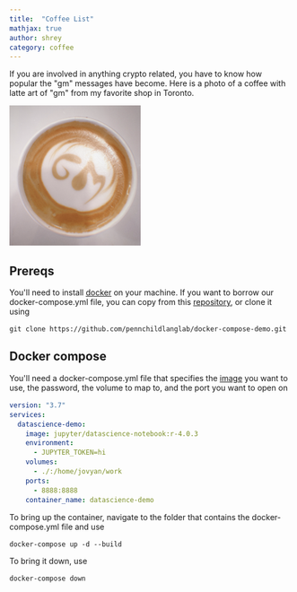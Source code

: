 ```yaml
---
title:  "Coffee List"
mathjax: true
author: shrey
category: coffee
---
```


If you are involved in anything crypto related, you have to know how popular the "gm" messages have become. Here is a photo of a coffee with latte art of "gm" from my favorite shop in Toronto. 

![](/assets/cof.png)

## Prereqs

You'll need to install [docker](https://docs.docker.com/get-docker/) on your machine. If you want to borrow our docker-compose.yml file, you can copy from this [repository](https://github.com/pennchildlanglab/docker-compose-demo), or clone it using 

```
git clone https://github.com/pennchildlanglab/docker-compose-demo.git
```


## Docker compose

You'll need a docker-compose.yml file that specifies the [image](https://hub.docker.com/r/jupyter/datascience-notebook/) you want to use, the password, the volume to map to, and the port you want to open on

```yml
version: "3.7"
services: 
  datascience-demo:
    image: jupyter/datascience-notebook:r-4.0.3
    environment: 
      - JUPYTER_TOKEN=hi
    volumes:
      - ./:/home/jovyan/work
    ports: 
      - 8888:8888
    container_name: datascience-demo

```

To bring up the container, navigate to the folder that contains the docker-compose.yml file and use

```
docker-compose up -d --build
```

To bring it down, use

```
docker-compose down
```

